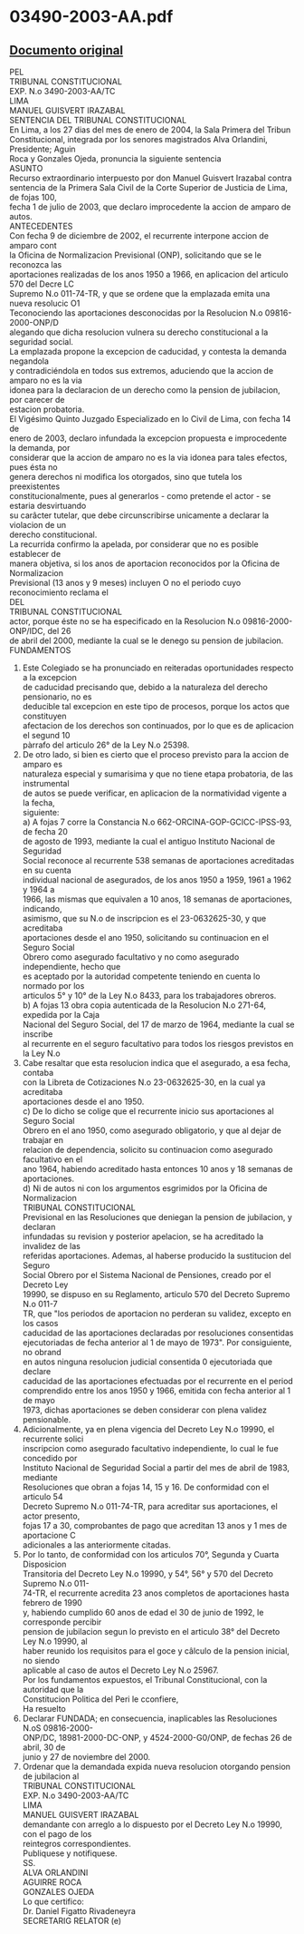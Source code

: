
03490-2003-AA.pdf
=================
  
[Documento original](https://tc.gob.pe/jurisprudencia/2004/03490-2003-AA.pdf)  
---  
PEL  
TRIBUNAL CONSTITUCIONAL  
EXP. N.o 3490-2003-AA/TC  
LIMA  
MANUEL GUISVERT IRAZABAL  
SENTENCIA DEL TRIBUNAL CONSTITUCIONAL  
En Lima, a los 27 dias del mes de enero de 2004, la Sala Primera del Tribun  
Constitucional, integrada por los senores magistrados Alva Orlandini, Presidente; Aguin  
Roca y Gonzales Ojeda, pronuncia la siguiente sentencia  
ASUNTO  
Recurso extraordinario interpuesto por don Manuel Guisvert Irazabal contra  
sentencia de la Primera Sala Civil de la Corte Superior de Justicia de Lima, de fojas 100,  
fecha 1 de julio de 2003, que declaro improcedente la accion de amparo de autos.  
ANTECEDENTES  
Con fecha 9 de diciembre de 2002, el recurrente interpone accion de amparo cont  
la Oficina de Normalizacion Previsional (ONP), solicitando que se le reconozca las  
aportaciones realizadas de los anos 1950 a 1966, en aplicacion del articulo 570 del Decre LC  
Supremo N.o 011-74-TR, y que se ordene que la emplazada emita una nueva resolucic O1  
Teconociendo las aportaciones desconocidas por la Resolucion N.o 09816-2000-ONP/D  
alegando que dicha resolucion vulnera su derecho constitucional a la seguridad social.  
La emplazada propone la excepcion de caducidad, y contesta la demanda negandola  
y contradiciéndola en todos sus extremos, aduciendo que la accion de amparo no es la via  
idonea para la declaracion de un derecho como la pension de jubilacion, por carecer de  
estacion probatoria.  
El Vigésimo Quinto Juzgado Especializado en lo Civil de Lima, con fecha 14 de  
enero de 2003, declaro infundada la excepcion propuesta e improcedente la demanda, por  
considerar que la accion de amparo no es la via idonea para tales efectos, pues ésta no  
genera derechos ni modifica los otorgados, sino que tutela los preexistentes  
constitucionalmente, pues al generarlos - como pretende el actor - se estaria desvirtuando  
su carâcter tutelar, que debe circunscribirse unicamente a declarar la violacion de un  
derecho constitucional.  
La recurrida confirmo la apelada, por considerar que no es posible establecer de  
manera objetiva, si los anos de aportacion reconocidos por la Oficina de Normalizacion  
Previsional (13 anos y 9 meses) incluyen O no el periodo cuyo reconocimiento reclama el  
DEL  
TRIBUNAL CONSTITUCIONAL  
actor, porque éste no se ha especificado en la Resolucion N.o 09816-2000-ONP/IDC, del 26  
de abril del 2000, mediante la cual se le denego su pension de jubilacion.  
FUNDAMENTOS  
1. Este Colegiado se ha pronunciado en reiteradas oportunidades respecto a la excepcion  
de caducidad precisando que, debido a la naturaleza del derecho pensionario, no es  
deducible tal excepcion en este tipo de procesos, porque los actos que constituyen  
afectacion de los derechos son continuados, por lo que es de aplicacion el segund 10  
pàrrafo del articulo 26° de la Ley N.o 25398.  
2. De otro lado, si bien es cierto que el proceso previsto para la accion de amparo es  
naturaleza especial y sumarisima y que no tiene etapa probatoria, de las instrumental  
de autos se puede verificar, en aplicacion de la normatividad vigente a la fecha,  
siguiente:  
a) A fojas 7 corre la Constancia N.o 662-ORCINA-GOP-GCICC-IPSS-93, de fecha 20  
de agosto de 1993, mediante la cual el antiguo Instituto Nacional de Seguridad  
Social reconoce al recurrente 538 semanas de aportaciones acreditadas en su cuenta  
individual nacional de asegurados, de los anos 1950 a 1959, 1961 a 1962 y 1964 a  
1966, las mismas que equivalen a 10 anos, 18 semanas de aportaciones, indicando,  
asimismo, que su N.o de inscripcion es el 23-0632625-30, y que acreditaba  
aportaciones desde el ano 1950, solicitando su continuacion en el Seguro Social  
Obrero como asegurado facultativo y no como asegurado independiente, hecho que  
es aceptado por la autoridad competente teniendo en cuenta lo normado por los  
articulos 5° y 10° de la Ley N.o 8433, para los trabajadores obreros.  
b) A fojas 13 obra copia autenticada de la Resolucion N.o 271-64, expedida por la Caja  
Nacional del Seguro Social, del 17 de marzo de 1964, mediante la cual se inscribe  
al recurrente en el seguro facultativo para todos los riesgos previstos en la Ley N.o  
8433. Cabe resaltar que esta resolucion indica que el asegurado, a esa fecha, contaba  
con la Libreta de Cotizaciones N.o 23-0632625-30, en la cual ya acreditaba  
aportaciones desde el ano 1950.  
c) De lo dicho se colige que el recurrente inicio sus aportaciones al Seguro Social  
Obrero en el ano 1950, como asegurado obligatorio, y que al dejar de trabajar en  
relacion de dependencia, solicito su continuacion como asegurado facultativo en el  
ano 1964, habiendo acreditado hasta entonces 10 anos y 18 semanas de  
aportaciones.  
d) Ni de autos ni con los argumentos esgrimidos por la Oficina de Normalizacion  
TRIBUNAL CONSTITUCIONAL  
Previsional en las Resoluciones que deniegan la pension de jubilacion, y declaran  
infundadas su revision y posterior apelacion, se ha acreditado la invalidez de las  
referidas aportaciones. Ademas, al haberse producido la sustitucion del Seguro  
Social Obrero por el Sistema Nacional de Pensiones, creado por el Decreto Ley  
19990, se dispuso en su Reglamento, articulo 570 del Decreto Supremo N.o 011-7  
TR, que "los periodos de aportacion no perderan su validez, excepto en los casos  
caducidad de las aportaciones declaradas por resoluciones consentidas  
ejecutoriadas de fecha anterior al 1 de mayo de 1973". Por consiguiente, no obrand  
en autos ninguna resolucion judicial consentida 0 ejecutoriada que declare  
caducidad de las aportaciones efectuadas por el recurrente en el period  
comprendido entre los anos 1950 y 1966, emitida con fecha anterior al 1 de mayo  
1973, dichas aportaciones se deben considerar con plena validez pensionable.  
3. Adicionalmente, ya en plena vigencia del Decreto Ley N.o 19990, el recurrente solici  
inscripcion como asegurado facultativo independiente, lo cual le fue concedido por  
Instituto Nacional de Seguridad Social a partir del mes de abril de 1983, mediante  
Resoluciones que obran a fojas 14, 15 y 16. De conformidad con el articulo 54  
Decreto Supremo N.o 011-74-TR, para acreditar sus aportaciones, el actor presento,  
fojas 17 a 30, comprobantes de pago que acreditan 13 anos y 1 mes de aportacione C  
adicionales a las anteriormente citadas.  
4. Por lo tanto, de conformidad con los articulos 70°, Segunda y Cuarta Disposicion  
Transitoria del Decreto Ley N.o 19990, y 54°, 56° y 570 del Decreto Supremo N.o 011-  
74-TR, el recurrente acredita 23 anos completos de aportaciones hasta febrero de 1990  
y, habiendo cumplido 60 anos de edad el 30 de junio de 1992, le corresponde percibir  
pension de jubilacion segun lo previsto en el articulo 38° del Decreto Ley N.o 19990, al  
haber reunido los requisitos para el goce y câlculo de la pension inicial, no siendo  
aplicable al caso de autos el Decreto Ley N.o 25967.  
Por los fundamentos expuestos, el Tribunal Constitucional, con la autoridad que la  
Constitucion Politica del Peri le cconfiere,  
Ha resuelto  
1. Declarar FUNDADA; en consecuencia, inaplicables las Resoluciones N.oS 09816-2000-  
ONP/DC, 18981-2000-DC-ONP, y 4524-2000-G0/ONP, de fechas 26 de abril, 30 de  
junio y 27 de noviembre del 2000.  
2. Ordenar que la demandada expida nueva resolucion otorgando pension de jubilacion al  
TRIBUNAL CONSTITUCIONAL  
EXP. N.o 3490-2003-AA/TC  
LIMA  
MANUEL GUISVERT IRAZABAL  
demandante con arreglo a lo dispuesto por el Decreto Ley N.o 19990, con el pago de los  
reintegros correspondientes.  
Publiquese y notifiquese.  
SS.  
ALVA ORLANDINI  
AGUIRRE ROCA  
GONZALES OJEDA  
Lo que certifico:  
Dr. Daniel Figatto Rivadeneyra  
SECRETARIG RELATOR (e)